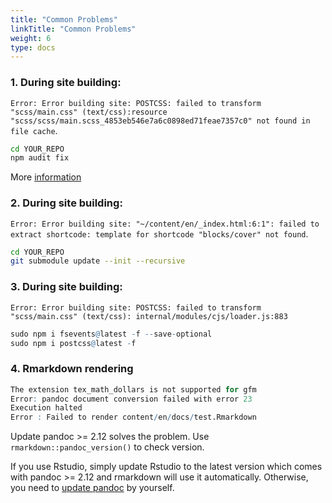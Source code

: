 ```yaml
---
title: "Common Problems"
linkTitle: "Common Problems"
weight: 6
type: docs
---
```


### 1. During site building: 

`Error: Error building site: POSTCSS: failed to transform "scss/main.css" (text/css):resource "scss/scss/main.scss_4853eb546e7a6c0898ed71feae7357c0" not found in file cache`.

```bash
cd YOUR_REPO
npm audit fix
```
More [information](https://github.com/google/docsy/issues/235)

### 2. During site building: 

`Error: Error building site: "~/content/en/_index.html:6:1": failed to extract shortcode: template for shortcode "blocks/cover" not found`.

```bash
cd YOUR_REPO
git submodule update --init --recursive
```

### 3.  During site building: 

`Error: Error building site: POSTCSS: failed to transform "scss/main.css" (text/css): internal/modules/cjs/loader.js:883`

```r
sudo npm i fsevents@latest -f --save-optional
sudo npm i postcss@latest -f
```

### 4. Rmarkdown rendering

```r
The extension tex_math_dollars is not supported for gfm
Error: pandoc document conversion failed with error 23
Execution halted
Error : Failed to render content/en/docs/test.Rmarkdown
```
Update pandoc >= 2.12 solves the problem. Use `rmarkdown::pandoc_version()` to check version.

If you use Rstudio, simply update Rstudio to the latest version which comes with pandoc >= 2.12 and 
rmarkdown will use it automatically. Otherwise, you need to [update pandoc](https://pandoc.org/installing.html) by yourself.
